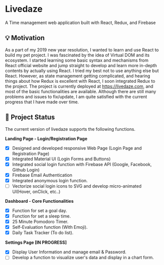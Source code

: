 # Livedaze
A Time management web application built with React, Redux, and Firebase
## :bulb: Motivation 
As a part of my 2019 new year resolution, I wanted to learn and use React to build my pet project. I was fascinated by the idea of Virtual DOM and its ecosystem. I started learning some basic syntax and mechanisms from React official website and jump straight to develop and learn more in-depth contents by actually using React.
I tried my best not to use anything else but React. However, as state management getting complicated, and hearing things about how Redux is excellent with React, I soon integrated Redux to the project. The project is currently deployed at https://livedaze.com, and most of the basic functionalities are available. Although there are still many problems and issues to fix/update, I am quite satisfied with the current progress that I have made over time. 

## :checkered_flag: Project Status
The current version of livedaze supports the following functions.

**Landing Page - Login/Registration Page**
- [x] Designed and developed responsive Web Page (Login Page and Registration Page)
- [x] Integrated Material UI (Login Forms and Buttons)  
- [x] Integrated social login function with Firebase API (Google, Facebook, Github Login)
- [x] Firebase Email Authentication
- [x] Integrated anonymous login function.
- [ ] Vectorize social login icons to SVG and develop micro-animated UI(Hover, onClick, etc..)

**Dashboard - Core Functionalities**
- [x] Function for set a goal day.
- [x] Function for set a sleep time.
- [x] 25 Minute Pomodoro Timer.
- [x] Self-Evaluation function (With Emoji).
- [x] Daily Task Tracker (To do list).

**Settings Page [IN PROGRESS]**
- [x] Display User Information and manage email & Password.
- [ ] Develop a function to visualize user's data and display in a chart form.
